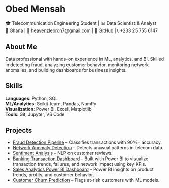 # Obed Mensah  
🎓 Telecommunication Engineering Student | 📊 Data Scientist & Analyst  
📍 Ghana | 📧 heavenzlebron7@gmail.com | 🔗 [GitHub](https://github.com/Omensah-15) | 📞 +233 25 755 6147

## About Me  
Data professional with hands-on experience in ML, analytics, and BI. Skilled in detecting fraud, analyzing customer behavior, monitoring network anomalies, and building dashboards for business insights.

## Skills  
**Languages**: Python, SQL  
**ML/Analytics**: Scikit-learn, Pandas, NumPy  
**Visualization**: Power BI, Excel, Matplotlib  
**Tools**: Git, Jupyter, VS Code

## Projects  
- [Fraud Detection Pipeline](https://github.com/Omensah-15/fraud-detection-pipeline) – Classifies transactions with 90%+ accuracy.  
- [Network Anomaly Detection](https://github.com/Omensah-15/NetworkTrafficandAnamolyDetection) – Detects unusual patterns in telecom data.  
- [Sentiment Analysis](https://github.com/Omensah-15/SentimentAnalysisofCustomerFeedback) – NLP on customer reviews.
- [Banking Transaction Dashboard](https://github.com/Omensah-15/Bank_Transcaction_Insights) – Built with Power BI to visualize transaction trends, failures, and network impact using key KPIs.  
- [Sales Analytics Power BI Dashboard](https://github.com/Omensah-15/Sales-Analytics-Dashboard) – Power BI insights on product trends, profits, and customer behavior.
- [Customer Churn Prediction](https://github.com/Omensah-15/CustomerChurnPrediction) – Flags at-risk customers with ML models.  

